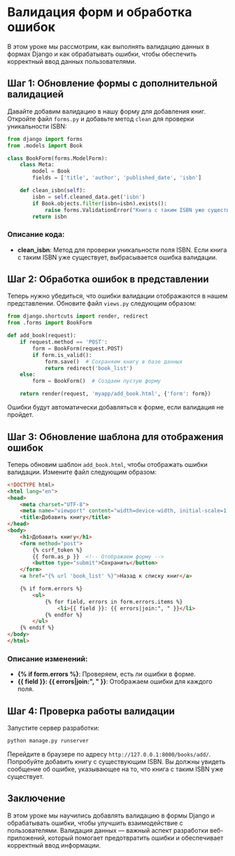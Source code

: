 
# Валидация форм и обработка ошибок

В этом уроке мы рассмотрим, как выполнять валидацию данных в формах Django и как обрабатывать ошибки, чтобы обеспечить корректный ввод данных пользователями.

## Шаг 1: Обновление формы с дополнительной валидацией

Давайте добавим валидацию в нашу форму для добавления книг. Откройте файл `forms.py` и добавьте метод `clean` для проверки уникальности ISBN:

```python
from django import forms
from .models import Book

class BookForm(forms.ModelForm):
    class Meta:
        model = Book
        fields = ['title', 'author', 'published_date', 'isbn']

    def clean_isbn(self):
        isbn = self.cleaned_data.get('isbn')
        if Book.objects.filter(isbn=isbn).exists():
            raise forms.ValidationError("Книга с таким ISBN уже существует.")
        return isbn
```

### Описание кода:

- **clean_isbn**: Метод для проверки уникальности поля ISBN. Если книга с таким ISBN уже существует, выбрасывается ошибка валидации.

## Шаг 2: Обработка ошибок в представлении

Теперь нужно убедиться, что ошибки валидации отображаются в нашем представлении. Обновите файл `views.py` следующим образом:

```python
from django.shortcuts import render, redirect
from .forms import BookForm

def add_book(request):
    if request.method == 'POST':
        form = BookForm(request.POST)
        if form.is_valid():
            form.save()  # Сохраняем книгу в базе данных
            return redirect('book_list')
    else:
        form = BookForm()  # Создаем пустую форму

    return render(request, 'myapp/add_book.html', {'form': form})
```

Ошибки будут автоматически добавляться к форме, если валидация не пройдет.

## Шаг 3: Обновление шаблона для отображения ошибок

Теперь обновим шаблон `add_book.html`, чтобы отображать ошибки валидации. Измените файл следующим образом:

```html
<!DOCTYPE html>
<html lang="en">
<head>
    <meta charset="UTF-8">
    <meta name="viewport" content="width=device-width, initial-scale=1.0">
    <title>Добавить книгу</title>
</head>
<body>
    <h1>Добавить книгу</h1>
    <form method="post">
        {% csrf_token %}
        {{ form.as_p }}  <!-- Отображаем форму -->
        <button type="submit">Сохранить</button>
    </form>
    <a href="{% url 'book_list' %}">Назад к списку книг</a>

    {% if form.errors %}
        <ul>
            {% for field, errors in form.errors.items %}
                <li>{{ field }}: {{ errors|join:", " }}</li>
            {% endfor %}
        </ul>
    {% endif %}
</body>
</html>
```

### Описание изменений:

- **{% if form.errors %}**: Проверяем, есть ли ошибки в форме.
- **{{ field }}: {{ errors|join:", " }}**: Отображаем ошибки для каждого поля.

## Шаг 4: Проверка работы валидации

Запустите сервер разработки:

```bash
python manage.py runserver
```

Перейдите в браузере по адресу `http://127.0.0.1:8000/books/add/`. Попробуйте добавить книгу с существующим ISBN. Вы должны увидеть сообщение об ошибке, указывающее на то, что книга с таким ISBN уже существует.

## Заключение

В этом уроке мы научились добавлять валидацию в формы Django и обрабатывать ошибки, чтобы улучшить взаимодействие с пользователями. Валидация данных — важный аспект разработки веб-приложений, который помогает предотвратить ошибки и обеспечивает корректный ввод информации.
